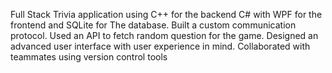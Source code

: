 Full Stack Trivia application using C++ for the backend C# with WPF for the frontend and SQLite for The database.
Built a custom communication protocol.
Used an API to fetch random question for the game.
Designed an advanced user interface with user experience in mind.
Collaborated with teammates using version control tools
